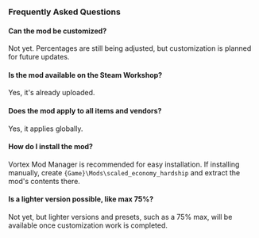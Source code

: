 ### Frequently Asked Questions

#### Can the mod be customized?

Not yet. Percentages are still being adjusted, but customization is planned for future updates.

#### Is the mod available on the Steam Workshop?

Yes, it's already uploaded.

#### Does the mod apply to all items and vendors?

Yes, it applies globally.

#### How do I install the mod?

Vortex Mod Manager is recommended for easy installation. If installing manually, create `{Game}\Mods\scaled_economy_hardship` and extract the mod's contents there.

#### Is a lighter version possible, like max 75%?

Not yet, but lighter versions and presets, such as a 75% max, will be available once customization work is completed.
